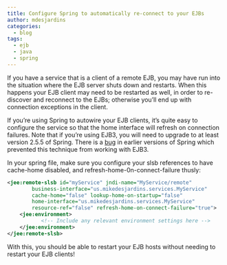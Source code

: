 ```yaml
---
title: Configure Spring to automatically re-connect to your EJBs
author: mdesjardins
categories:
  - blog
tags:
  - ejb
  - java
  - spring
---
```

If you have a service that is a client of a remote EJB, you may have run into the situation where the EJB server shuts down and restarts. When this happens your EJB client may need to be restarted as well, in order to re-discover and reconnect to the EJBs; otherwise you&#8217;ll end up with connection exceptions in the client.

If you&#8217;re using Spring to autowire your EJB clients, it&#8217;s quite easy to configure the service so that the home interface will refresh on connection failures. Note that if you&#8217;re using EJB3, you will need to upgrade to at least version 2.5.5 of Spring. There is a [bug][1] in earlier versions of Spring which prevented this technique from working with EJB3.

In your spring file, make sure you configure your slsb references to have cache-home disabled, and refresh-home-0n-connect-failure thusly:

``` xml
<jee:remote-slsb id="myService" jndi-name="MyService/remote"
        business-interface="us.mikedesjardins.services.MyService"
        cache-home="false" lookup-home-on-startup="false"
        home-interface="us.mikedesjardins.services.MyService"
        resource-ref="false" refresh-home-on-connect-failure="true">
    <jee:environment>
           <!-- Include any relevant environment settings here -->
    </jee:environment>
</jee:remote-slsb>
```

With this, you should be able to restart your EJB hosts without needing to restart your EJB clients!

 [1]: http://jira.springframework.org/browse/SPR-4801
